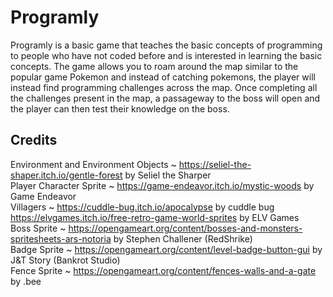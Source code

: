 # Programly

Programly is a basic game that teaches the basic concepts of programming to people who have not coded before and is interested in learning the basic concepts. The game allows you to roam around the map similar to the popular game Pokemon and instead of catching pokemons, the player will instead find programming challenges across the map. Once completing all the challenges present in the map, a passageway to the boss will open and the player can then test their knowledge on the boss.



## Credits
Environment and Environment Objects ~ https://seliel-the-shaper.itch.io/gentle-forest by Seliel the Sharper\
Player Character Sprite ~ https://game-endeavor.itch.io/mystic-woods by Game Endeavor\
Villagers ~ https://cuddle-bug.itch.io/apocalypse by cuddle bug\
https://elvgames.itch.io/free-retro-game-world-sprites by ELV Games\
Boss Sprite ~ https://opengameart.org/content/bosses-and-monsters-spritesheets-ars-notoria by Stephen Challener (RedShrike)\
Badge Sprite ~ https://opengameart.org/content/level-badge-button-gui by J&T Story (Bankrot Studio)\
Fence Sprite ~ https://opengameart.org/content/fences-walls-and-a-gate by .bee